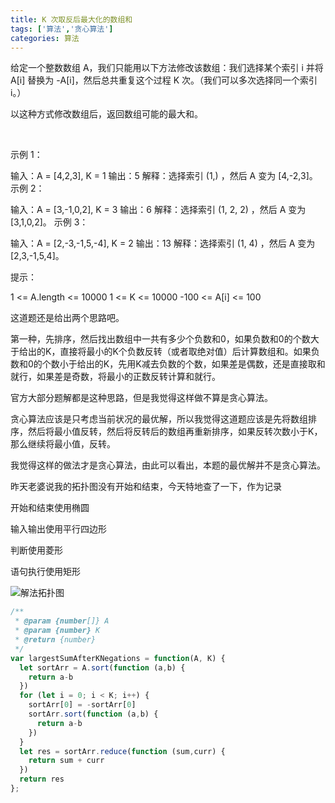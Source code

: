 ```yaml
---
title: K 次取反后最大化的数组和
tags: ['算法','贪心算法']
categories: 算法
---
```


给定一个整数数组 A，我们只能用以下方法修改该数组：我们选择某个索引 i 并将 A[i] 替换为 -A[i]，然后总共重复这个过程 K 次。（我们可以多次选择同一个索引 i。）

以这种方式修改数组后，返回数组可能的最大和。

 <!--more-->

示例 1：

输入：A = [4,2,3], K = 1
输出：5
解释：选择索引 (1,) ，然后 A 变为 [4,-2,3]。
示例 2：

输入：A = [3,-1,0,2], K = 3
输出：6
解释：选择索引 (1, 2, 2) ，然后 A 变为 [3,1,0,2]。
示例 3：

输入：A = [2,-3,-1,5,-4], K = 2
输出：13
解释：选择索引 (1, 4) ，然后 A 变为 [2,3,-1,5,4]。
 

提示：

1 <= A.length <= 10000
1 <= K <= 10000
-100 <= A[i] <= 100

这道题还是给出两个思路吧。

第一种，先排序，然后找出数组中一共有多少个负数和0，如果负数和0的个数大于给出的K，直接将最小的K个负数反转（或者取绝对值）后计算数组和。如果负数和0的个数小于给出的K，先用K减去负数的个数，如果差是偶数，还是直接取和就行，如果差是奇数，将最小的正数反转计算和就行。

官方大部分题解都是这种思路，但是我觉得这样做不算是贪心算法。

贪心算法应该是只考虑当前状况的最优解，所以我觉得这道题应该是先将数组排序，然后将最小值反转，然后将反转后的数组再重新排序，如果反转次数小于K，那么继续将最小值，反转。

我觉得这样的做法才是贪心算法，由此可以看出，本题的最优解并不是贪心算法。

昨天老婆说我的拓扑图没有开始和结束，今天特地查了一下，作为记录

开始和结束使用椭圆

输入输出使用平行四边形

判断使用菱形

语句执行使用矩形

![解法拓扑图](https://s1.ax1x.com/2020/08/25/d6GQX9.png)


```javascript
/**
 * @param {number[]} A
 * @param {number} K
 * @return {number}
 */
var largestSumAfterKNegations = function(A, K) {
  let sortArr = A.sort(function (a,b) {
    return a-b
  })
  for (let i = 0; i < K; i++) {
    sortArr[0] = -sortArr[0]
    sortArr.sort(function (a,b) {
      return a-b
    })
  }
  let res = sortArr.reduce(function (sum,curr) {
    return sum + curr
  })
  return res
};
```
